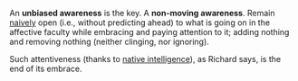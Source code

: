 An **unbiased awareness** is the key. A **non-moving awareness**. Remain [naively](#naivete) open (i.e., without predicting ahead) to what is going on in the affective faculty while embracing and paying attention to it; adding nothing and removing nothing (neither clinging, nor ignoring).

Such attentiveness (thanks to [native intelligence](#intelligence)), as Richard says, is the end of its embrace.